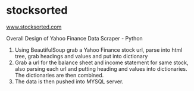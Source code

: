 # stocksorted

www.stocksorted.com

Overall Design of Yahoo Finance Data Scraper - Python


1. Using BeautifulSoup grab a Yahoo Finance stock url, parse into html tree, grab headings and values and put into dictionary
2. Grab a url for the balance sheet and income statement for same stock, also parsing each url and putting heading and values into dictionaries. The dictionaries are then combined. 
3. The data is then pushed into MYSQL server. 
